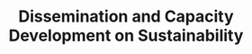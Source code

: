 ---
title: "Dissemination and Capacity Development on Sustainability"
expertise: 
    enable : true
    main_title: "Dissemination and Capacity Development on "
    color_title: "Sustainability"
    case_studies1: Some of
    case_studies2: Our Projects
    main_bg_image_webp: images/expertise/diffusion-development/Difusion-y-desarrollo-banner.jpg
    main_bg_image: images/expertise/diffusion-development/Difusion-y-desarrollo-banner.jpg
    image_webp: images/expertise/diffusion-development/Difusion-y-desarrollo-icono-1.png
    image: images/expertise/diffusion-development/Difusion-y-desarrollo-icono-1.png
    extra_title : We create capacities
    extra_content : and build bridges to promote knowledge and technology.
    bg_image : "images/backgrounds/Background-blanco-2.jpg"
    bg_image_webp : "images/backgrounds/Background-blanco-2.jpg"
    description : "This is meta description"
    subtitle: "Creative and effective workshops to build capacities on sustainable development"
    text: "We help our clients build capacities and create experiences of knowledge exchange through the implementation of integral workshops focused on urban sustainability and climate change while creating visually attractive materials."
    key_message: "We have conducted more than 20 capacity building, trainings and participatory processes in 7 countries"
    icon: ""
    casestudy_item:
      # casestudy item loop
      - name: "Technical Guidance in the Development of Climate Action Plans"
        case_locations: Bahia de Banderas (Nayarit), Culiacan (Sinaloa), Juarez (Chihuahua), Ciudad Madero (Tamaulipas) and Zapopan (Jalisco), Mexico.
        case_years: 2019 - 2020
        case_clients: "The European Commission and the cities of Bahía de Banderas (Nayarit), Culiacán (Sinaloa), Juárez (Chihuahua), Ciudad Madero (Tamaulipas) y Zapopan (Jalisco)"
        case_id: ph1
        case_content: "Five Mexican cities were trained in the preparation of their local Climate Action Plans. The process included the compilation of a greenhouse gas emissions inventory, climate risks and vulnerabilities analysis, the development of climate mitigation and resilience measures and strategies, their prioritization and communication and community interaction strategies. The project was carried out in collaboration with the Global Covenant of Mayors for Climate and Energy (GCoM), and the International Urban Cooperation Program (IUC)."
        tab_image: images/expertise/diffusion-development/difusion-caso1.png
        tab_image_webp: images/expertise/diffusion-development/difusion-caso1.png
        case_image: images/expertise/diffusion-development/difusion-caso1.png
        case_image_webp: images/expertise/diffusion-development/difusion-caso1.png
      # casestudy item loop
      - name: "Social Communication and Participation Strategy for Asunción, Paraguay"
        case_locations: Asuncion, Paraguay
        case_years: 2019 - 2021
        case_clients: Inter-American Development Bank (IADB) and the National Government of Paraguay
        case_id: ph2
        case_content: "The social communication and participation strategy is designed and implemented in Tacumbú, Asunción, Paraguay. This strategy is composed of three mechanisms 1) Social communication and information, 2) Public consultation and participation, and 3) Grievance redressal. These mechanisms are supported by a digital platform named CollabMap. The strategy seeks to strengthen communication and information management, social inclusion, attention to complaints, and to promote the active participation of the population around a Housing Program and related projects for neighborhood consolidation. \n\n
        Derived from a contract extension, additional urban planning tools are being implemented to gather field and institutional information, which will advance informed decision making for vulnerable groups during the COVID-19 crisis and recovery stage."
        tab_image: images/expertise/diffusion-development/difusion-caso2.png
        tab_image_webp: images/expertise/diffusion-development/difusion-caso2.png
        case_image: images/expertise/diffusion-development/difusion-caso2.png
        case_image_webp: images/expertise/diffusion-development/difusion-caso2.png
      # casestudy item loop
      - name: "Communication Strategy and Capacity Building for Municipal Spatial Data Infrastructure"
        case_locations: Indonesia
        case_years: 2019-2020
        case_clients: City Planning Labs - World Bank Group
        case_id: ph3
        case_content: "Development of an internal communication, dissemination and knowledge exchange strategy for City Planning Labs (CPL), which is a World Bank Group technical assistance initiative. CAPSUS assistance consisted in organizing workshops and working groups to improve local capacities in data management."
        tab_image: images/expertise/diffusion-development/difusion-caso3.png
        tab_image_webp: images/expertise/diffusion-development/difusion-caso3.png
        case_image: images/expertise/diffusion-development/difusion-caso3.png
        case_image_webp: images/expertise/diffusion-development/difusion-caso3.png
---
